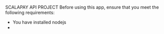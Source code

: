 SCALAPAY API PROJECT
Before using this app, ensure that you meet the following requirements:
* You have installed nodejs
* 